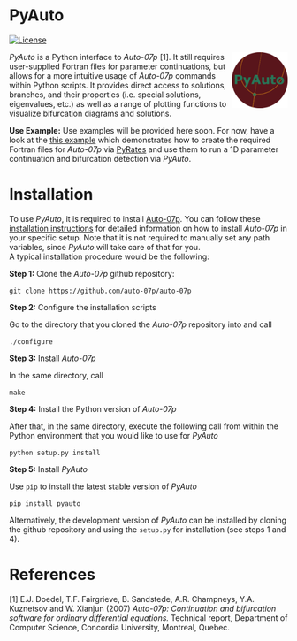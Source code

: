 # PyAuto

[![License](https://img.shields.io/github/license/pyrates-neuroscience/PyAuto.svg)](https://github.com/pyrates-neuroscience/PyAuto)

<img src="./PyAuto_logo_color.png" width="20%" heigth="20%" align="right">

*PyAuto* is a Python interface to *Auto-07p* [1]. It still requires user-supplied Fortran files for parameter continuations,
but allows for a more intuitive usage of *Auto-07p* commands within Python scripts. It provides direct access to 
solutions, branches, and their properties (i.e. special solutions, eigenvalues, etc.) as well as a range of plotting 
functions to visualize bifurcation diagrams and solutions.

**Use Example:** Use examples will be provided here soon. For now, have a look at the [this example](https://pyrates.readthedocs.io/en/latest/auto_analysis/continuation.html#sphx-glr-auto-analysis-continuation-py)
which demonstrates how to create the required Fortran files for *Auto-07p* via [PyRates](https://github.com/pyrates-neuroscience/PyRates)
and use them to run a 1D parameter continuation and bifurcation detection via *PyAuto*.

Installation
============

To use *PyAuto*, it is required to install [Auto-07p](https://github.com/auto-07p/auto-07p).
You can follow these [installation instructions](https://github.com/auto-07p/auto-07p/tree/master/doc) for detailed 
information on how to install *Auto-07p* in your specific setup.
Note that it is not required to manually set any path variables, since *PyAuto* will take care of that for you.  
A typical installation procedure would be the following:

**Step 1:** Clone the *Auto-07p* github repository:

```shell
git clone https://github.com/auto-07p/auto-07p
```

**Step 2:** Configure the installation scripts

Go to the directory that you cloned the *Auto-07p* repository into and call

```shell
./configure
```

**Step 3:** Install *Auto-07p*

In the same directory, call

```shell
make
```

**Step 4:** Install the Python version of *Auto-07p*

After that, in the same directory, execute the following call from within the Python environment that you would like to use for *PyAuto*

```shell
python setup.py install
```

**Step 5:** Install *PyAuto*

Use `pip` to install the latest stable version of *PyAuto*

```shell
pip install pyauto
```

Alternatively, the development version of *PyAuto* can be installed by cloning the github 
repository and using the `setup.py` for installation (see steps 1 and 4). 

References
==========
 
[1] E.J. Doedel, T.F. Fairgrieve, B. Sandstede, A.R. Champneys, Y.A. Kuznetsov and W. Xianjun (2007) *Auto-07p:
       Continuation and bifurcation software for ordinary differential equations.* Technical report,
       Department of Computer Science, Concordia University, Montreal, Quebec.
